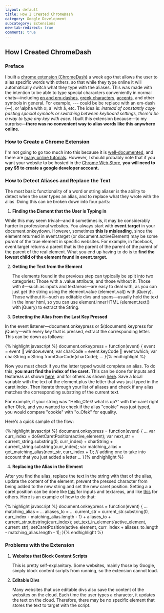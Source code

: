 ```yaml
---
layout: default
title: How I Created ChromeDash
category: Google Development
subcategory: Extensions
new-tab-redirect: true
comments: true
---
```


## How I Created ChromeDash

### Preface

I built a [chrome extension (ChromeDash)][my extension] a week ago that allows the user to alias specific words with others, so that while they type online it will automatically switch what they type with the aliases. This was made with the intention to be able to type special characters conveniently in normal chats—including [en and em-dashes][wiki dashes], [greek characters][wiki greek], [accents][wiki accents], and other symbols in general. For example, --- could be be replace with an em-dash (—), or \alpha with α, a' with á, etc. The idea is: *instead of constantly copy pasting special symbols or switching between keyboard settings, there'd be a way to type any key with ease.* I built this extension because—to my surprise—**there was no convenient way to alias words like this anywhere online.**

### How to Create a Chrome Extension

I'm not going to go too much into this because it is [well-documented][chrome extension documentation], and there are [many online tutorials][chrome extension tutorials]. However, I should probably note that if you want your website to be hosted in the [Chrome Web Store], **you will need to pay $5 to create a google developer account.**

### How to Detect Aliases and Replace the Text

The most basic functionality of a word or string aliaser is the ability to detect when the user types an alias, and to replace what they wrote with the alias. Doing this can be broken down into four parts:

1. **Finding the Element that the User is Typing in**

  While this may seem trivial—and it sometimes is, it may be considerably harder in professional websites. You always start with **event.target** in your document.onkeydown. However, sometimes **this is misleading**, since the element returned in event.target (or document.activeElement) may be some *parent* of the true element in specific websites. For example, in facebook, event.target returns a parent that is the parent of the parent of the parent of the parent of the real element. What you end up having to do is to **find the lowest child of the element found in event.target.**

2. **Getting the Text from the Element**

    The elements found in the previous step can typically be split into two categories: Those with a .value attribute, and those without it. Those with it—such as inputs and textareas—are easy to deal with, as you can just get the string using the element.value (element.val() with jQuery). Those without it—such as editable divs and spans—usually hold the text in the inner html, so you can use element.innerHTML (element.text() with jQuery) to extract the String.

3. **Detecting the Alias from the Last Key Pressed**

  In the event listener—document.onkeypress or $(document).keypress for jQuery—with every key that is pressed, extract the corresponding letter. This can be down as follows:

{% highlight javascript %}
document.onkeypress = function(event) {
  event = event || window.event;
    var charCode = event.keyCode || event.which;
    var charString = String.fromCharCode(charCode);
    ...
}{% endhighlight %}

Now you must check if you the letter typed would complete an alias. To do this, **you must find the index of the caret.** This can be done for inputs and textareas as shown [here][get caret position value], and for others as shown [here][get caret position]. Save a local variable with the text of the element plus the letter that was just typed in the caret index. Then iterate through your list of aliases and check if any alias matches the corresponding substring of the current text.

For example, if your string was "Hello_Ofek! what is up?" with the caret right after Ofek, and you wanted to check if the alias "cookie" was just typed, you would compare "cookie" with "o_Ofek" for equality.

Here's a quick sample of the flow:

{% highlight javascript %}
document.onkeypress = function(event) {
  ...
    var curr_index = doGetCaretPosition(active_element);
    var next_str = current_string.substring(0, curr_index) + charString + current_string.substring(curr_index);
    var matching_alias = get_matching_alias(next_str, curr_index + 1); // adding one to take into account that you just added a letter
    ...
}{% endhighlight %}

4. **Replacing the Alias in the Element**

After you find the alias, replace the text in the string with that of the alias, update the content of the element, prevent the pressed character from being added to the new string and set the new caret position. Setting a a caret position can be done like [this][set caret position value] for inputs and textareas, and like [this][set caret position] for others. Here is an example of how to do that:

{% highlight javascript %}
document.onkeypress = function(event) {
  ...
    matching_alias = ...
    aliases_to = ...
    current_str = current_str.substring(0, curr_index - matching_alias.length - 1) + aliases_to + current_str.substring(curr_index);
  set_text_in_element{active_element, current_str);
    setCaretPosition(active_element, curr_index + aliases_to.length - matching_alias.length - 1);
}{% endhighlight %}

### Problems with the Extension

1. **Websites that Block Content Scripts**

    This is pretty self-explanitory. Some websites, mainly those by Google, simply block content scripts from running, so the extension cannot load.

2. **Editable Divs**

    Many websites that use editable divs also save the content of the websites on the cloud. Each time the user types a character, it updates the text on the cloud. Therefore, there may be no specific element that stores the text to target with the script.

[my extension]:https://chrome.google.com/webstore/detail/chromedash/bbpiealmmbiefhppikadopbljoppcnoa "ChromeDash chrome extension"
[wiki dashes]:https://en.wikipedia.org/wiki/Dashes "dashes wikipedia"
[wiki greek]:https://en.wikipedia.org/wiki/Greek_alphabet "greek alphabet wikipedia"
[wiki accents]:https://en.wikipedia.org/wiki/Diacritic
[chrome extension documentation]:https://developer.chrome.com/extensions/getstarted "create a chrome extension documentation"
[chrome extension tutorials]:https://www.google.com/search?q=how+to+create+a+chrome+extension&rlz=1C1CHWL_enUS662US662&oq=how+to+create+a+chrome+extension&aqs=chrome..69i57j69i64.5326j0j7&sourceid=chrome&es_sm=122&ie=UTF-8# "google search with tutorials"
[Chrome Web Store]:https://chrome.google.com/webstore/category/apps "the chrome web store"
[get caret position value]:http://stackoverflow.com/questions/2897155/get-cursor-position-in-characters-within-a-text-input-field "get caret position for elements with .value"
[get caret position]:http://stackoverflow.com/questions/3972014/get-caret-position-in-contenteditable-div "get caret position for elements without .value"
[set caret position value]:http://stackoverflow.com/questions/512528/set-cursor-position-in-html-textbox "set caret position for elements with .value"
[set caret position]:http://stackoverflow.com/questions/12441410/javascript-select-text-range-from-contenteditable-div "set caret position for elements without .value"